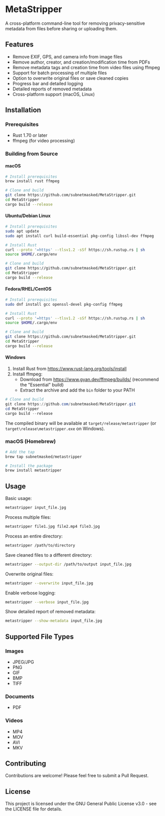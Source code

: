 # MetaStripper

A cross-platform command-line tool for removing privacy-sensitive metadata from files before sharing or uploading them.

## Features

- Remove EXIF, GPS, and camera info from image files
- Remove author, creator, and creation/modification time from PDFs
- Remove metadata tags and creation time from video files using ffmpeg
- Support for batch processing of multiple files
- Option to overwrite original files or save cleaned copies
- Progress bar and detailed logging
- Detailed reports of removed metadata
- Cross-platform support (macOS, Linux)

## Installation

### Prerequisites

- Rust 1.70 or later
- ffmpeg (for video processing)

### Building from Source

#### macOS

```bash
# Install prerequisites
brew install rust ffmpeg

# Clone and build
git clone https://github.com/subnetmasked/MetaStripper.git
cd MetaStripper
cargo build --release
```

#### Ubuntu/Debian Linux

```bash
# Install prerequisites
sudo apt update
sudo apt install curl build-essential pkg-config libssl-dev ffmpeg

# Install Rust
curl --proto '=https' --tlsv1.2 -sSf https://sh.rustup.rs | sh
source $HOME/.cargo/env

# Clone and build
git clone https://github.com/subnetmasked/MetaStripper.git
cd MetaStripper
cargo build --release
```

#### Fedora/RHEL/CentOS

```bash
# Install prerequisites
sudo dnf install gcc openssl-devel pkg-config ffmpeg

# Install Rust
curl --proto '=https' --tlsv1.2 -sSf https://sh.rustup.rs | sh
source $HOME/.cargo/env

# Clone and build
git clone https://github.com/subnetmasked/MetaStripper.git
cd MetaStripper
cargo build --release
```

#### Windows

1. Install Rust from https://www.rust-lang.org/tools/install
2. Install ffmpeg:
   - Download from https://www.gyan.dev/ffmpeg/builds/ (recommend the "Essential" build)
   - Extract the archive and add the `bin` folder to your PATH

```powershell
# Clone and build
git clone https://github.com/subnetmasked/MetaStripper.git
cd MetaStripper
cargo build --release
```

The compiled binary will be available at `target/release/metastripper` (or `target\release\metastripper.exe` on Windows).

### macOS (Homebrew)

```bash
# Add the tap
brew tap subnetmasked/metastripper

# Install the package
brew install metastripper
```

## Usage

Basic usage:
```bash
metastripper input_file.jpg
```

Process multiple files:
```bash
metastripper file1.jpg file2.mp4 file3.jpg
```

Process an entire directory:
```bash
metastripper /path/to/directory
```

Save cleaned files to a different directory:
```bash
metastripper --output-dir /path/to/output input_file.jpg
```

Overwrite original files:
```bash
metastripper --overwrite input_file.jpg
```

Enable verbose logging:
```bash
metastripper --verbose input_file.jpg
```

Show detailed report of removed metadata:
```bash
metastripper --show-metadata input_file.jpg
```

## Supported File Types

### Images
- JPEG/JPG
- PNG
- GIF
- BMP
- TIFF

### Documents
- PDF

### Videos
- MP4
- MOV
- AVI
- MKV

## Contributing

Contributions are welcome! Please feel free to submit a Pull Request.

## License

This project is licensed under the GNU General Public License v3.0 - see the LICENSE file for details.
